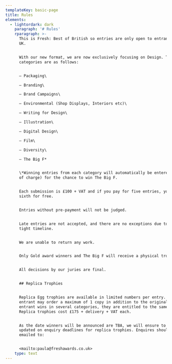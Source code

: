 ```yaml
---
templateKey: basic-page
title: Rules
elements:
  - lightordark: dark
    paragraph: '# Rules'
    rparagraph: >-
      This is Fresh: Best of British so entries are only open to entrants in the
      UK.


      With our new format, we are now exclusively focusing on Design. The
      categories are as follows:


      – Packaging\

      – Branding\

      – Brand Campaigns\

      – Environmental (Shop Displays, Interiors etc)\

      – Writing for Design\

      – Illustration\

      – Digital Design\

      – Film\

      – Diversity\

      – The Big F*


      \*Winning entries from each category will automatically be entered (free
      of charge) for the chance to win The Big F.


      Each submission is £100 + VAT and if you pay for five entries, you get the
      sixth for free.


      Entries without pre-payment will not be judged.


      Late entries are not accepted, and there are no exceptions due to the
      tight timeline.


      We are unable to return any work.


      Only Gold award winners and The Big F will receive a physical trophy.


      All decisions by our juries are final.


      ## Replica Trophies


      Replica Egg trophies are available in limited numbers per entry. An
      entrant may order a maximum of 1 copy in addition to the original. If the
      entrant wins in several categories, they are entitled to the same number.
      Replica trophies cost £175 + delivery + VAT each.


      As the date winners will be announced are TBA, we will ensure to keep you
      updated on enquiry deadlines for replica trophies. Enquires should be
      emailed to:


      <mailto:paula@freshawards.co.uk>
    type: text
---
```


